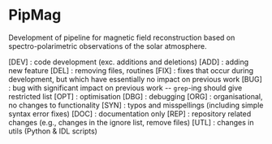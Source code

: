 # PipMag

Development of pipeline for magnetic field reconstruction based on spectro-polarimetric observations of the solar atmosphere.

   [DEV] : code development (exc. additions and deletions)
   [ADD] : adding new feature
   [DEL] : removing files, routines
   [FIX] : fixes that occur during development, but which have essentially no impact on previous work
   [BUG] : bug with significant impact on previous work -- `grep`-ing should give restricted list
   [OPT] : optimisation
   [DBG] : debugging
   [ORG] : organisational, no changes to functionality
   [SYN] : typos and misspellings (including simple syntax error fixes)
   [DOC] : documentation only
   [REP] : repository related changes (e.g., changes in the ignore list, remove files)
   [UTL] : changes in utils (Python & IDL scripts)
